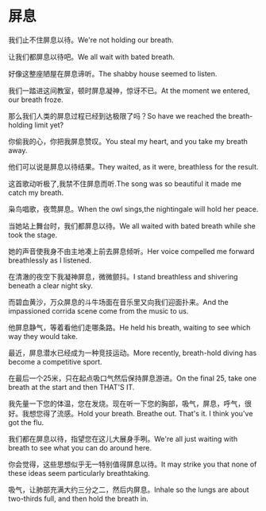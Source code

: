 # 屏息

<p><span class="chinese">我们止不住屏息以待。</span><span class="english">We're not holding our breath.</span></p>

<p><span class="chinese">让我们都屏息以待吧。</span><span class="english">We all wait with bated breath.</span></p>

<p><span class="chinese">好像这整座陋屋在屏息谛听。</span><span class="english">The shabby house seemed to listen.</span></p>

<p><span class="chinese">我们一踏进这间教室，顿时屏息凝神，惊讶不已。</span><span class="english">At the moment we entered, our breath froze.</span></p>

<p><span class="chinese">那么我们人类的屏息过程已经到达极限了吗？</span><span class="english">So have we reached the breath-holding limit yet?</span></p>

<p><span class="chinese">你偷我的心，你把我屏息赞叹。</span><span class="english">You steal my heart, and you take my breath away.</span></p>

<p><span class="chinese">他们可以说是屏息以待结果。</span><span class="english">They waited, as it were, breathless for the result.</span></p>

<p><span class="chinese">这首歌动听极了,我禁不住屏息而听.</span><span class="english">The song was so beautiful it made me catch my breath.</span></p>

<p><span class="chinese">枭鸟唱歌，夜莺屏息。</span><span class="english">When the owl sings,the nightingale will hold her peace.</span></p>

<p><span class="chinese">当她站上舞台时，我们都屏息以待。</span><span class="english">We all waited with bated breath while she took the stage.</span></p>

<p><span class="chinese">她的声音使我身不由主地凑上前去屏息倾听。</span><span class="english">Her voice compelled me forward breathlessly as I listened.</span></p>

<p><span class="chinese">在清澈的夜空下我凝神屏息，微微颤抖。</span><span class="english">I stand breathless and shivering beneath a clear night sky.</span></p>

<p><span class="chinese">而碧血黄沙，万众屏息的斗牛场面在音乐里又向我们迎面扑来。</span><span class="english">And the impassioned corrida scene come from the music to us.</span></p>

<p><span class="chinese">他屏息静气，等着看他们走哪条路。</span><span class="english">He held his breath, waiting to see which way they would take.</span></p>

<p><span class="chinese">最近，屏息潜水已经成为一种竞技运动。</span><span class="english">More recently, breath-hold diving has become a competitive sport.</span></p>

<p><span class="chinese">在最后一个25米，只在起点吸口气然后保持屏息游进。</span><span class="english">On the final 25, take one breath at the start and then THAT'S IT.</span></p>

<p><span class="chinese">我先量一下您的体温，您在发烧。现在听一下您的胸部，吸气，屏息，呼气，很好。我想您得了流感。</span><span class="english">Hold your breath. Breathe out. That's it. I think you've got the flu.</span></p>

<p><span class="chinese">我们都在屏息以待，指望您在这儿大展身手咧。</span><span class="english">We're all just waiting with breath to see what you can do around here.</span></p>

<p><span class="chinese">你会觉得，这些思想似乎无一特别值得屏息以待。</span><span class="english">It may strike you that none of these ideas seem particularly breathtaking.</span></p>

<p><span class="chinese">吸气，让肺部充满大约三分之二，然后内屏息。</span><span class="english">Inhale so the lungs are about two-thirds full, and then hold the breath in.</span></p>

